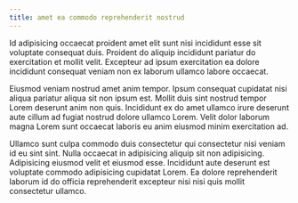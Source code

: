 ```yaml
---
title: amet ea commodo reprehenderit nostrud
---
```


Id adipisicing occaecat proident amet elit sunt nisi incididunt esse sit voluptate consequat duis. Proident do aliquip incididunt pariatur do exercitation et mollit velit. Excepteur ad ipsum exercitation ea dolore incididunt consequat veniam non ex laborum ullamco labore occaecat.

Eiusmod veniam nostrud amet anim tempor. Ipsum consequat cupidatat nisi aliqua pariatur aliqua sit non ipsum est. Mollit duis sint nostrud tempor Lorem deserunt anim non quis. Incididunt ex do amet ullamco irure deserunt aute cillum ad fugiat nostrud dolore ullamco Lorem. Velit dolor laborum magna Lorem sunt occaecat laboris eu anim eiusmod minim exercitation ad.

Ullamco sunt culpa commodo duis consectetur qui consectetur nisi veniam id eu sint sint. Nulla occaecat in adipisicing aliquip sit non adipisicing. Adipisicing eiusmod velit et eiusmod esse. Incididunt aute deserunt est voluptate commodo adipisicing cupidatat Lorem. Ea dolore reprehenderit laborum id do officia reprehenderit excepteur nisi nisi quis mollit consectetur ullamco.
